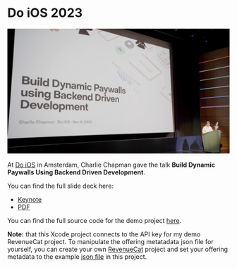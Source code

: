 # Do iOS 2023

![Charlie Chapman speaking at Do iOS 2023](./do-ios-charlie-chapman-backend-driven-ui.jpg)

At [Do iOS](https://do-ios.com/) in Amsterdam, Charlie Chapman gave the talk **Build Dynamic Paywalls Using Backend Driven Development**.

You can find the full slide deck here:
* [Keynote](./2023-11-8%20Do%20iOS%20-%20Backend%20Driven%20Paywalls.key)
* [PDF](./2023-11-8%20Do%20iOS%20-%20Backend%20Driven%20Paywalls.pdf)

You can find the full source code for the demo project [here](./sample-code/). 

**Note:** that this Xcode project connects to the API key for my demo RevenueCat project. To manipulate the offering metatadata json file for yourself, you can create your own [RevenueCat](https://www.revenuecat.com/) project and set your offering metadata to the example [json file](./sample-code/Backend%20Driven%20Paywalls%20Demo/Backend%20Driven%20Paywalls%20Demo/paywall-metadata-example.json) in this project.